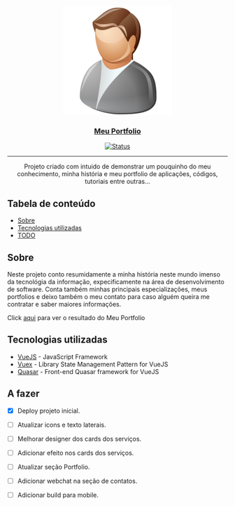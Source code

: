 <p align="center">
    <a href="" rel="noopener">
        <img width=250px height=250px src="https://raw.githubusercontent.com/michel-dos-santos/portfolio/master/src/assets/logo.png?token=ABHZ6MHLNHNEKISKXETW5VS6W3XQ4" alt="Portfolio logo">
    </a>
</p>

<h3 align="center"><a href="https://micheldossantos.com" rel="noopener">Meu Portfolio</a></h3>

<div align="center">

  [![Status](https://img.shields.io/badge/status-active-success.svg)]() 

</div>

---

<p align="center"> Projeto criado com intuido de demonstrar um pouquinho do meu conhecimento, minha história e meu portfolio de aplicações, códigos, tutoriais entre outras...
</p>

## Tabela de conteúdo
- [Sobre](#about)
- [Tecnologias utilizadas](#built_using)
- [TODO](#todo)

## Sobre <a name = "about"></a>
Neste projeto conto resumidamente a minha história neste mundo imenso da tecnológia da informação, expecificamente na área de desenvolvimento de software.
Conta também minhas principais especializações, meus portfolios e deixo também o meu contato para caso alguém queira me contratar e saber maiores informações.

Click <a href="https://micheldossantos.com" rel="noopener">aqui</a> para ver o resultado do Meu Portfolio

## Tecnologias utilizadas <a name = "built_using"></a>
- [VueJS](https://vuejs.org/) - JavaScript Framework
- [Vuex](https://vuex.vuejs.org) - Library State Management Pattern for VueJS
- [Quasar](https://expressjs.com/) - Front-end Quasar framework for VueJS

## A fazer <a name = "todo"></a>
- [x] Deploy projeto inicial.
- [ ] Atualizar icons e texto laterais.
- [ ] Melhorar designer dos cards dos serviços.
- [ ] Adicionar efeito nos cards dos serviços.
- [ ] Atualizar seção Portfolio.
- [ ] Adicionar webchat na seção de contatos.
- [ ] Adicionar build para mobile.

